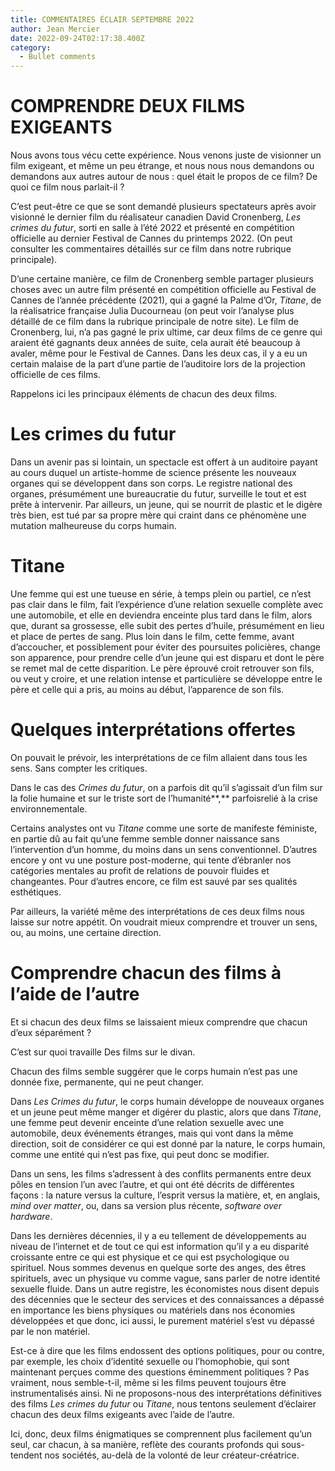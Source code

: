 ```yaml
---
title: COMMENTAIRES ÉCLAIR SEPTEMBRE 2022
author: Jean Mercier
date: 2022-09-24T02:17:38.400Z
category:
  - Bullet comments
---
```

# COMPRENDRE DEUX FILMS EXIGEANTS

Nous avons tous vécu cette expérience. Nous venons juste de visionner un film exigeant, et même un peu étrange, et nous nous nous demandons ou demandons aux autres autour de nous : quel était le propos de ce film? De quoi ce film nous parlait-il ?

C’est peut-être ce que se sont demandé plusieurs spectateurs après avoir visionné le dernier film du réalisateur canadien David Cronenberg, *Les* *crimes du futur*, sorti en salle à l’été 2022 et présenté en compétition officielle au dernier Festival de Cannes du printemps 2022. (On peut consulter les commentaires détaillés sur ce film dans notre rubrique principale).

D’une certaine manière, ce film de Cronenberg semble partager plusieurs choses avec un autre film présenté en compétition officielle au Festival de Cannes de l’année précédente (2021), qui a gagné la Palme d’Or, *Titane*, de la réalisatrice française Julia Ducourneau (on peut voir l’analyse plus détaillé de ce film dans la rubrique principale de notre site). Le film de Cronenberg, lui, n’a pas gagné le prix ultime, car deux films de ce genre qui araient été gagnants deux années de suite, cela aurait été beaucoup à avaler, même pour le Festival de Cannes. Dans les deux cas, il y a eu un certain malaise de la part d’une partie de l’auditoire lors de la projection officielle de ces films.

Rappelons ici les principaux éléments de chacun des deux films.

# Les crimes du futur

Dans un avenir pas si lointain, un spectacle est offert à un auditoire payant au cours duquel un artiste-homme de science présente les nouveaux organes qui se développent dans son corps. Le registre national des organes, présumément une bureaucratie du futur, surveille le tout et est prête à intervenir. Par ailleurs, un jeune, qui se nourrit de plastic et le digère très bien, est tué par sa propre mère qui craint dans ce phénomène une mutation malheureuse du corps humain.

# Titane

Une femme qui est une tueuse en série, à temps plein ou partiel, ce n’est pas clair dans le film, fait l’expérience d’une relation sexuelle complète avec une automobile, et elle en deviendra enceinte plus tard dans le film, alors que, durant sa grossesse, elle subit des pertes d’huile, présumément en lieu et place de pertes de sang. Plus loin dans le film, cette femme, avant d’accoucher, et possiblement pour éviter des poursuites policières, change son apparence, pour prendre celle d’un jeune qui est disparu et dont le père se remet mal de cette disparition. Le père éprouvé croit retrouver son fils, ou veut y croire, et une relation intense et particulière se développe entre le père et celle qui a pris, au moins au début, l’apparence de son fils.

# Quelques interprétations offertes

On pouvait le prévoir, les interprétations de ce film allaient dans tous les sens. Sans compter les critiques.

Dans le cas des *Crimes du futur*, on a parfois dit qu’il s’agissait d’un film sur la folie humaine et sur le triste sort de l’humanité**,** parfoisrelié à la crise environnementale.

Certains analystes ont vu *Titane* comme une sorte de manifeste féministe, en partie dû au fait qu’une femme semble donner naissance sans l’intervention d’un homme, du moins dans un sens conventionnel. D’autres encore y ont vu une posture post-moderne, qui tente d’ébranler nos catégories mentales au profit de relations de pouvoir fluides et changeantes. Pour d’autres encore, ce film est sauvé par ses qualités esthétiques.

Par ailleurs, la variété même des interprétations de ces deux films nous laisse sur notre appétit. On voudrait mieux comprendre et trouver un sens, ou, au moins, une certaine direction.

# Comprendre chacun des films à l’aide de l’autre

Et si chacun des deux films se laissaient mieux comprendre que chacun d’eux séparément ?

C’est sur quoi travaille Des films sur le divan.

Chacun des films semble suggérer que le corps humain n’est pas une donnée fixe, permanente, qui ne peut changer.

Dans *Les Crimes du futur*, le corps humain développe de nouveaux organes et un jeune peut même manger et digérer du plastic, alors que dans *Titane*, une femme peut devenir enceinte d’une relation sexuelle avec une automobile, deux événements étranges, mais qui vont dans la même direction, soit de considérer ce qui est donné par la nature, le corps humain, comme une entité qui n’est pas fixe, qui peut donc se modifier.

Dans un sens, les films s’adressent à des conflits permanents entre deux pôles en tension l’un avec l’autre, et qui ont été décrits de différentes façons : la nature versus la culture, l’esprit versus la matière, et, en anglais, *mind over matter*, ou, dans sa version plus récente, *software over* *hardware*.

Dans les dernières décennies, il y a eu tellement de développements au niveau de l’internet et de tout ce qui est information qu’il y a eu disparité croissante entre ce qui est physique et ce qui est psychologique ou spirituel. Nous sommes devenus en quelque sorte des anges, des êtres spirituels, avec un physique vu comme vague, sans parler de notre identité sexuelle fluide. Dans un autre registre, les économistes nous disent depuis des décennies que le secteur des services et des connaissances a dépassé en importance les biens physiques ou matériels dans nos économies développées et que donc, ici aussi, le purement matériel s’est vu dépassé par le non matériel.

Est-ce à dire que les films endossent des options politiques, pour ou contre, par exemple, les choix d’identité sexuelle ou l’homophobie, qui sont maintenant perçues comme des questions éminemment politiques ? Pas vraiment, nous semble-t-il, même si les films peuvent toujours être instrumentalisés ainsi. Ni ne proposons-nous des interprétations définitives des films *Les crimes du futur* ou *Titane*, nous tentons seulement d’éclairer chacun des deux films exigeants avec l’aide de l’autre.

Ici, donc, deux films énigmatiques se comprennent plus facilement qu’un seul, car chacun, à sa manière, reflète des courants profonds qui sous-tendent nos sociétés, au-delà de la volonté de leur créateur-créatrice.